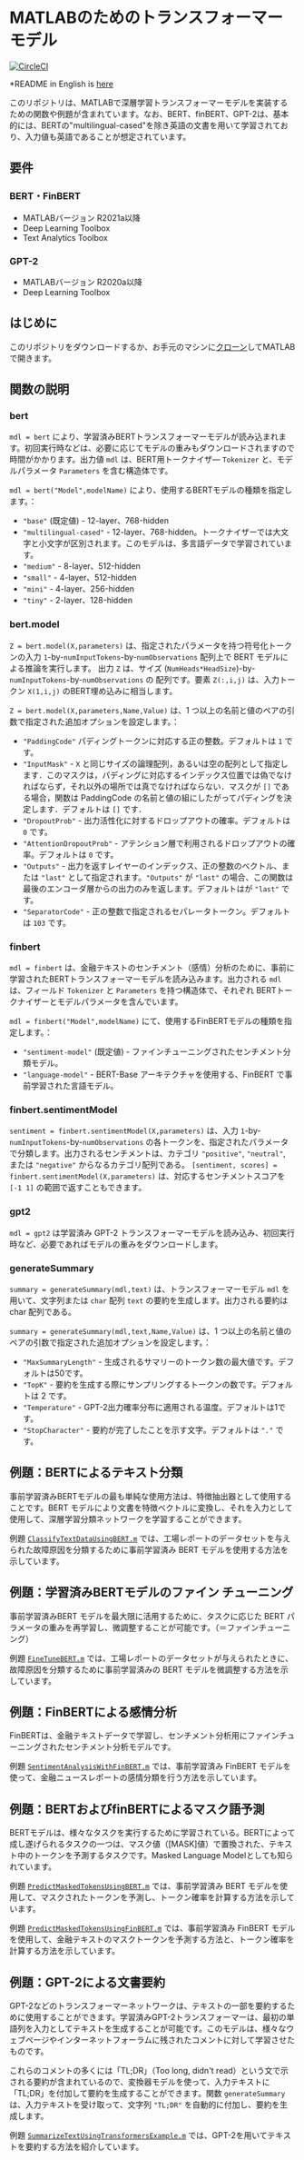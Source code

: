 # MATLABのためのトランスフォーマーモデル
[![CircleCI](https://img.shields.io/circleci/build/github/matlab-deep-learning/transformer-models?label=tests)](https://app.circleci.com/pipelines/github/matlab-deep-learning/transformer-models)

*README in English is [here](https://github.com/matlab-deep-learning/transformer-models/blob/master/README.md)

このリポジトリは、MATLABで深層学習トランスフォーマーモデルを実装するための関数や例題が含まれています。なお、BERT、finBERT、GPT-2は、基本的には、BERTの"multilingual-cased"を除き英語の文書を用いて学習されており、入力値も英語であることが想定されています。


## 要件
### BERT・FinBERT
- MATLABバージョン R2021a以降
- Deep Learning Toolbox
- Text Analytics Toolbox

### GPT-2
- MATLABバージョン R2020a以降
- Deep Learning Toolbox

## はじめに
このリポジトリをダウンロードするか、お手元のマシンに[クローン](https://www.mathworks.com/help/matlab/matlab_prog/use-source-control-with-projects.html#mw_4cc18625-9e78-4586-9cc4-66e191ae1c2c)してMATLABで開きます。

## 関数の説明
### bert
`mdl = bert` により、学習済みBERTトランスフォーマーモデルが読み込まれます。初回実行時などは、必要に応じてモデルの重みもダウンロードされますので時間がかかります。出力値 `mdl` は、BERT用トークナイザ― `Tokenizer` と、モデルパラメータ `Parameters` を含む構造体です。

`mdl = bert("Model",modelName)` により、使用するBERTモデルの種類を指定します。：

- `"base"` (既定値) - 12-layer、768-hidden
- `"multilingual-cased"` - 12-layer、768-hidden。トークナイザーでは大文字と小文字が区別されます。このモデルは、多言語データで学習されています。
- `"medium"` - 8-layer、512-hidden 
- `"small"` - 4-layer、512-hidden
- `"mini"` - 4-layer、256-hidden
- `"tiny"` - 2-layer、128-hidden

### bert.model
`Z = bert.model(X,parameters)` は、指定されたパラメータを持つ符号化トークンの入力 `1`-by-`numInputTokens`-by-`numObservations` 配列上で BERT モデルによる推論を実行します。 出力 `Z` は、サイズ (`NumHeads*HeadSize`)-by-`numInputTokens`-by-`numObservations` の 配列です。要素 `Z(:,i,j)` は、入力トークン `X(1,i,j)` のBERT埋め込みに相当します。

`Z = bert.model(X,parameters,Name,Value)` は、1 つ以上の名前と値のペアの引数で指定された追加オプションを設定します。：

- `"PaddingCode"` パディングトークンに対応する正の整数。デフォルトは `1` です。
- `"InputMask"` - `X`  と同じサイズの論理配列，あるいは空の配列として指定します．このマスクは，パディングに対応するインデックス位置では偽でなければならず，それ以外の場所では真でなければならない．マスクが `[]` である場合，関数は PaddingCode の名前と値の組にしたがってパディングを決定します．デフォルトは `[]` です． 
- `"DropoutProb"` - 出力活性化に対するドロップアウトの確率。デフォルトは `0` です。
- `"AttentionDropoutProb"` - アテンション層で利用されるドロップアウトの確率。デフォルトは `0` です。
- `"Outputs"` - 出力を返すレイヤーのインデックス、正の整数のベクトル、または `"last"` として指定されます。`"Outputs"` が `"last"` の場合、この関数は最後のエンコーダ層からの出力のみを返します。デフォルトはが `"last"` です。
- `"SeparatorCode"` - 正の整数で指定されるセパレータトークン。デフォルトは `103` です。

### finbert
`mdl = finbert` は、金融テキストのセンチメント（感情）分析のために、事前に学習されたBERTトランスフォーマーモデルを読み込みます。出力される `mdl` は、フィールド `Tokenizer` と `Parameters` を持つ構造体で、それぞれ BERTトークナイザーとモデルパラメータを含んでいます。

`mdl = finbert("Model",modelName)` にて、使用するFinBERTモデルの種類を指定します。：
- `"sentiment-model"` (既定値) - ファインチューニングされたセンチメント分類モデル。
- `"language-model"` - BERT-Base アーキテクチャを使用する、FinBERT で事前学習された言語モデル。

### finbert.sentimentModel
`sentiment = finbert.sentimentModel(X,parameters)` は、入力 `1`-by-`numInputTokens`-by-`numObservations` の各トークンを、指定されたパラメータで分類します。出力されるセンチメントは、カテゴリ `"positive"`, `"neutral"`, または `"negative"` からなるカテゴリ配列である。
`[sentiment, scores] = finbert.sentimentModel(X,parameters)` は、対応するセンチメントスコアを `[-1 1]` の範囲で返すこともできます。

### gpt2
`mdl = gpt2` は学習済み GPT-2 トランスフォーマーモデルを読み込み、初回実行時など、必要であればモデルの重みをダウンロードします。

### generateSummary
`summary = generateSummary(mdl,text)` は、トランスフォーマーモデル `mdl` を用いて、文字列または `char` 配列 `text` の要約を生成します。出力される要約は char 配列である。

`summary = generateSummary(mdl,text,Name,Value)` は、1 つ以上の名前と値のペアの引数で指定された追加オプションを設定します。：

* `"MaxSummaryLength"` - 生成されるサマリーのトークン数の最大値です。デフォルトは50です。
* `"TopK"` - 要約を生成する際にサンプリングするトークンの数です。デフォルトは 2 です。
* `"Temperature"` - GPT-2出力確率分布に適用される温度。デフォルトは1です。
* `"StopCharacter"` - 要約が完了したことを示す文字。デフォルトは `"."` です。

## 例題：BERTによるテキスト分類
事前学習済みBERTモデルの最も単純な使用方法は、特徴抽出器として使用することです。BERT モデルにより文書を特徴ベクトルに変換し、それを入力として使用して、深層学習分類ネットワークを学習することができます。

例題 [`ClassifyTextDataUsingBERT.m`](./ClassifyTextDataUsingBERT.m) では、工場レポートのデータセットを与えられた故障原因を分類するために事前学習済み BERT モデルを使用する方法を示しています。

## 例題：学習済みBERTモデルのファイン チューニング
事前学習済みBERT モデルを最大限に活用するために、タスクに応じた BERT パラメータの重みを再学習し、微調整することが可能です。（＝ファインチューニング）

例題 [`FineTuneBERT.m`](./FineTuneBERT.m) では、工場レポートのデータセットが与えられたときに、故障原因を分類するために事前学習済みの BERT モデルを微調整する方法を示しています。

## 例題：FinBERTによる感情分析
FinBERTは、金融テキストデータで学習し、センチメント分析用にファインチューニングされたセンチメント分析モデルです。

例題 [`SentimentAnalysisWithFinBERT.m`](./SentimentAnalysisWithFinBERT.m) では、事前学習済み FinBERT モデルを使って、金融ニュースレポートの感情分類を行う方法を示しています。

## 例題：BERTおよびfinBERTによるマスク語予測
BERTモデルは、様々なタスクを実行するために学習されている。BERTによって成し遂げられるタスクの一つは、マスク値（[MASK]値）で置換された、テキスト中のトークンを予測するタスクです。Masked Language Modelとしても知られています。

例題 [`PredictMaskedTokensUsingBERT.m`](./PredictMaskedTokensUsingBERT.m) では、事前学習済み BERT モデルを使用して、マスクされたトークンを予測し、トークン確率を計算する方法を示しています。

例題 [`PredictMaskedTokensUsingFinBERT.m`](./PredictMaskedTokensUsingFinBERT.m) では、事前学習済み FinBERT モデルを使用して、金融テキストのマスクトークンを予測する方法と、トークン確率を計算する方法を示しています。

## 例題：GPT-2による文書要約
GPT-2などのトランスフォーマーネットワークは、テキストの一部を要約するために使用することができます。学習済みGPT-2トランスフォーマーは、最初の単語列を入力としてテキストを生成することが可能です。このモデルは、様々なウェブページやインターネットフォーラムに残されたコメントに対して学習させたものです。

これらのコメントの多くには「TL;DR」（Too long, didn't read）という文で示される要約が含まれているので、変換器モデルを使って、入力テキストに「TL;DR」を付加して要約を生成することができます。関数 `generateSummary` は、入力テキストを受け取って、文字列 `"TL;DR"` を自動的に付加し、要約を生成します。

例題 [`SummarizeTextUsingTransformersExample.m`](./SummarizeTextUsingTransformersExample.m) では、GPT-2を用いてテキストを要約する方法を紹介しています。
